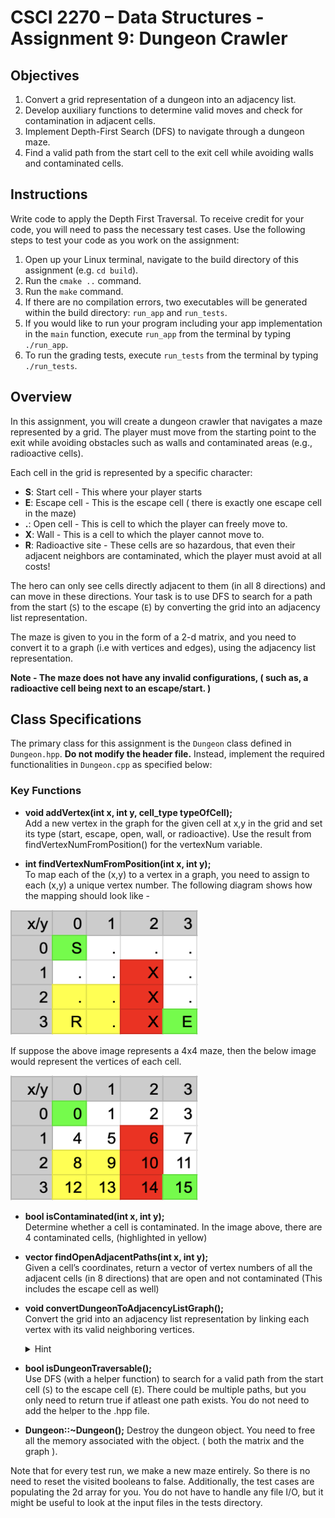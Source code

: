 # CSCI 2270 – Data Structures - Assignment 9: Dungeon Crawler

## Objectives

1. Convert a grid representation of a dungeon into an adjacency list.
4. Develop auxiliary functions to determine valid moves and check for contamination in adjacent cells.
2. Implement Depth-First Search (DFS) to navigate through a dungeon maze.
3. Find a valid path from the start cell to the exit cell while avoiding walls and contaminated cells.

## Instructions

Write code to apply the Depth First Traversal. To receive credit for your code, you will need to pass the necessary test cases. Use the following steps to test your code as you work on the assignment:

 1. Open up your Linux terminal, navigate to the build directory of this assignment (e.g. `cd build`).
 2. Run the `cmake ..` command.
 3. Run the `make` command.
 4. If there are no compilation errors, two executables will be generated within the build directory: `run_app` and `run_tests`.
 5. If you would like to run your program including your app implementation in the `main` function, execute `run_app` from the terminal by typing `./run_app`.
 6. To run the grading tests, execute `run_tests` from the terminal by typing `./run_tests`. 

## Overview

In this assignment, you will create a dungeon crawler that navigates a maze represented by a grid. The player must move from the starting point to the exit while avoiding obstacles such as walls and contaminated areas (e.g., radioactive cells).

Each cell in the grid is represented by a specific character:
- **S**: Start cell - This where your player starts
- **E**: Escape cell - This is the escape cell ( there is exactly one escape cell in the maze)
- **.**: Open cell - This is cell to which the player can freely move to.
- **X**: Wall - This is a cell to which the player cannot move to.
- **R**: Radioactive site - These cells are so hazardous, that even their adjacent neighbors are contaminated, which the player must avoid at all costs!

The hero can only see cells directly adjacent to them (in all 8 directions) and can move in these directions. Your task is to use DFS to search for a path from the start (`S`) to the escape (`E`) by converting the grid into an adjacency list representation.

The maze is given to you in the form of a 2-d matrix, and you need to convert it to a graph (i.e with vertices and edges), using the adjacency list representation.

**Note - The maze does not have any invalid configurations, ( such as, a radioactive cell being next to an escape/start. )**

## Class Specifications

The primary class for this assignment is the `Dungeon` class defined in `Dungeon.hpp`. **Do not modify the header file.** Instead, implement the required functionalities in `Dungeon.cpp` as specified below:

### Key Functions

- **void addVertex(int x, int y, cell_type typeOfCell);**  
Add a new vertex in the graph for the given cell at x,y in the grid and set its type (start, escape, open, wall, or radioactive). Use the result from findVertexNumFromPosition() for the vertexNum variable. 

- **int findVertexNumFromPosition(int x, int y);**  
To map each of the (x,y) to a vertex in a graph, you need to assign to each (x,y) a unique vertex number. The following diagram shows how the mapping should look like - 

<img src="./imgs/maze.png" width="300" height="200" alt="plot">

If suppose the above image represents a 4x4 maze, then the below image would represent the vertices of each cell.

<img src="./imgs/maze-2.png" width="300" height="200" alt="plot">

- **bool isContaminated(int x, int y);**  
Determine whether a cell is contaminated. In the image above, there are 4 contaminated cells, (highlighted in yellow)

- **vector<int> findOpenAdjacentPaths(int x, int y);**  
Given a cell’s coordinates, return a vector of vertex numbers of all the adjacent cells (in 8 directions) that are open and not contaminated (This includes the escape cell as well)

- **void convertDungeonToAdjacencyListGraph();**  
Convert the grid into an adjacency list representation by linking each vertex with its valid neighboring vertices.<details>
  <summary>Hint</summary>
  Use the functions from above to find the vertex number of a cell, and it's adjacent neighbors.
</details>

- **bool isDungeonTraversable();**  
Use DFS (with a helper function) to search for a valid path from the start cell (`S`) to the escape cell (`E`). There could be multiple paths, but you only need to return true if atleast one path exists.
You do not need to add the helper to the .hpp file.

- **Dungeon::~Dungeon();**
Destroy the dungeon object. You need to free all the memory associated with the object. ( both the matrix and the graph ).


Note that for every test run, we make a new maze entirely. So there is no need to reset the visited booleans to false. Additionally, the test cases are populating the 2d array for you. You do not have to handle any file I/O, but it might be useful to look at the input files in the tests directory. 
